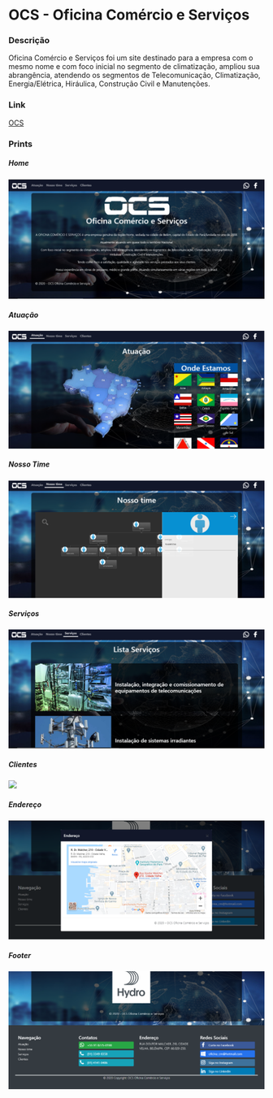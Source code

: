# OCS - Oficina Comércio e Serviços

### Descrição
Oficina Comércio e Serviços foi um site destinado para a empresa com o mesmo nome e com foco inicial no segmento de climatização, ampliou sua abrangência, atendendo os segmentos de Telecomunicação, Climatização, Energia/Elétrica, Hiráulica, Construção Civil e Manutenções.

### Link
[OCS](http://www.ocsbreng.com/)

### Prints
##### Home
![](prints/home.png)

##### Atuação
![](prints/atuacao.png)

##### Nosso Time
![](prints/nosso_time.png)

##### Serviços
![](prints/servicos.png)

##### Clientes
![](prints/clintes.png)

##### Endereço
![](prints/endereco.png)

##### Footer
![](prints/footer.png)
